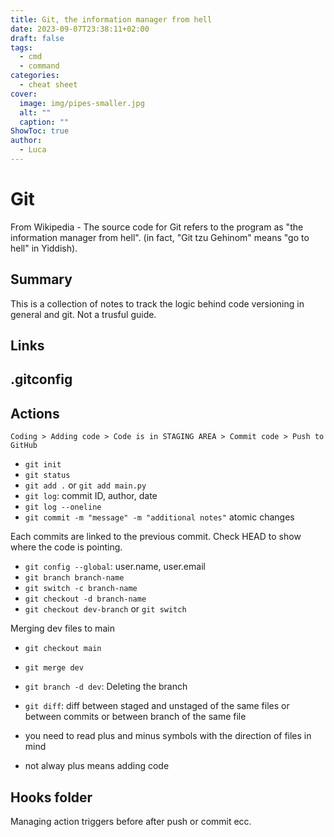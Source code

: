 ```yaml
---
title: Git, the information manager from hell
date: 2023-09-07T23:38:11+02:00
draft: false
tags:
  - cmd
  - command
categories:
  - cheat sheet
cover:
  image: img/pipes-smaller.jpg
  alt: ""
  caption: ""
ShowToc: true
author:
  - Luca
---
```

# Git

From Wikipedia - The source code for Git refers to the program as "the information manager from hell". (in fact, "Git tzu Gehinom" means "go to hell" in Yiddish).

## Summary

This is a collection of notes to track the logic behind code versioning in general and git. Not a trusful guide.

## Links


## .gitconfig


## Actions
```
Coding > Adding code > Code is in STAGING AREA > Commit code > Push to GitHub
```

- `git init`
- `git status`
- `git add .` or `git add main.py`
- `git log`: commit ID, author, date
 - `git log --oneline`
- `git commit -m "message" -m "additional notes"` atomic changes

Each commits are linked to the previous commit.
Check HEAD to show where the code is pointing.

- `git config --global`: user.name, user.email
- `git branch branch-name`
 - `git switch -c branch-name`
 - `git checkout -d branch-name`
- `git checkout dev-branch` or `git switch`

Merging dev files to main
- `git checkout main`
- `git merge dev`

- `git branch -d dev`: Deleting the branch

- `git diff`: diff between staged and unstaged of the same files or between commits or between branch of the same file
 - you need to read plus and minus symbols with the direction of files in mind
 - not alway plus means adding code

## Hooks folder
Managing action triggers before after push or commit ecc.

